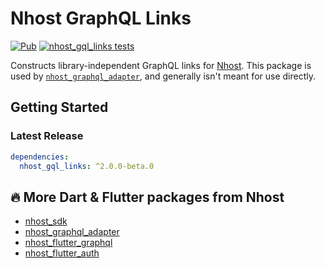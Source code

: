 # Nhost GraphQL Links

[![Pub](https://img.shields.io/pub/v/nhost_gql_links)](https://pub.dev/packages/nhost_gql_links)
[![nhost_gql_links tests](https://github.com/nhost/nhost-dart/actions/workflows/test.nhost_gql_links.yaml/badge.svg)](https://github.com/nhost/nhost-dart/actions/workflows/test.nhost_gql_links.yaml)

Constructs library-independent GraphQL links for [Nhost](https://nhost.io). This
package is used by
[`nhost_graphql_adapter`](https://github.com/nhost/nhost-dart/tree/main/packages/nhost_graphql_adapter),
and generally isn't meant for use directly.

## Getting Started
### Latest Release

```yaml
dependencies:
  nhost_gql_links: ^2.0.0-beta.0
```

## 🔥 More Dart & Flutter packages from Nhost

* [nhost_sdk](https://pub.dev/packages/nhost_sdk)
* [nhost_graphql_adapter](https://pub.dev/packages/nhost_graphql_adapter)
* [nhost_flutter_graphql](https://pub.dev/packages/nhost_flutter_graphql)
* [nhost_flutter_auth](https://pub.dev/packages/nhost_flutter_auth)
